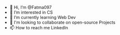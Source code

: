 - 👋 Hi, I’m @Fatma097
- 👀 I’m interested in CS
- 🌱 I’m currently learning Web Dev
- 💞️ I'm looking to collaborate on open-source Projects
- 📫 How to reach me LinkedIn

<!---
Fatma097/Fatma097 is a ✨ special ✨ repository because its `README.md` (this file) appears on your GitHub profile.
You can click the Preview link to take a look at your changes.
--->
